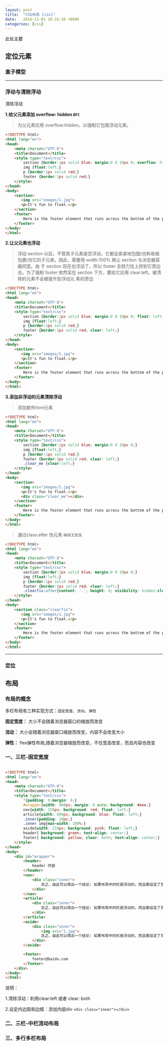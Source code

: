 ```yaml
---
layout: post
title:  "CSS布局 [css]"
date:   2016-11-01 16:16:16 +0800
categories: [css]
---
```


此处主要

## 定位元素

### 盒子模型

---

### 浮动与清除浮动

清除浮动

**1.给父元素添加 overflow: hidden `BFC`**

> 为父元素应用 overflow:hidden，以强制它包围浮动元素。

```html
<!DOCTYPE html>
<html lang="en">
<head>
	<meta charset="UTF-8">
	<title>Document</title>
	<style type="text/css">
		section {border:1px solid blue; margin:0 0 10px 0; overflow: hidden;}
		img {float:left;}
		p {border:1px solid red;}
		footer {border:1px solid red;}
	</style>
</head>
<body>
	<section>
       <img src="images/1.jpg">
       <p>It's fun to float.</p>
   	</section>
    <footer>
    	Here is the footer element that runs across the bottom of the page.
   	</footer>
</body>
</html>
```

**2.让父元素也浮动**

> 浮动 section 以后，不管其子元素是否浮动，它都会紧紧地包围(也称收缩包裹)住它的子元素。因此，需要用 width:100% 再让 section 与浏览器容器同宽。由 于 section 现在也浮动了，所以 footer 会努力往上挤到它旁边去。为了强制 footer 依然呆在 section 下方，要给它应用 clear:left。被清除的元素不会被提升到浮动元 素的旁边

```html
<!DOCTYPE html>
<html lang="en">
<head>
	<meta charset="UTF-8">
	<title>Document</title>
	<style type="text/css">
		section {border:1px solid blue; margin:0 0 10px 0; float: left; width: 100%;}
		img {float:left;}
		p {border:1px solid red;}
		footer {border:1px solid red; clear: left;}
	</style>
</head>
<body>
	<section>
       <img src="images/1.jpg">
       <p>It's fun to float.</p>
   	</section>
    <footer>
    	Here is the footer element that runs across the bottom of the page.
   	</footer>
</body>
</html>
```

**3.添加非浮动的元素清除浮动**


> 添加额外html元素

```html
<!DOCTYPE html>
<html lang="en">
<head>
	<meta charset="UTF-8">
	<title>Document</title>
	<style type="text/css">
		section {border:1px solid blue; margin:0 0 10px 0;}
		img {float:left;}
		p {border:1px solid red;}
		footer {border:1px solid red; clear: left;}
		.clear_me {clear:left;}
	</style>
</head>
<body>
	<section>
       <img src="images/1.jpg">
       <p>It's fun to float.</p>
       <div class="clear_me"></div>
   	</section>
    <footer>
    	Here is the footer element that runs across the bottom of the page.
   	</footer>
</body>
</html>
```


> 通过class:after 伪元素 `确保无宽高`

```html
<!DOCTYPE html>
<html lang="en">
<head>
	<meta charset="UTF-8">
	<title>Document</title>
	<style type="text/css">
		section {border:1px solid blue; margin:0 0 10px 0;}
		img {float:left;}
		p {border:1px solid red;}
		footer {border:1px solid red; clear: left;}
		.clearfix:after{content: '.'; height: 0; visibility: hidden;clear:both; display: block;}
	</style>
</head>
<body>
	<section class="clearfix">
       <img src="images/1.jpg">
       <p>It's fun to float.</p>
   	</section>
    <footer>
    	Here is the footer element that runs across the bottom of the page.
   	</footer>
</body>
</html>
```
---

### 定位

## 布局

### 布局的概念

多栏布局有三种实现方式：`固定宽度`、`流动`、`弹性`

**固定宽度：** 大小不会随着浏览器窗口的缩放而改变

**流动：** 大小会随着浏览器窗口缩放而改变，内容不会改变大小

**弹性：** flex弹性布局,随着浏览器缩放而改变，不仅宽高改变，而且内容也改变



### 一、三栏-固定宽度
```html

<!DOCTYPE html>
<html lang="en">
<head>
	<meta charset="UTF-8">
	<title>Document</title>
	<style type="text/css">
		*{padding: 0;margin: 0;}
		#wrapper{width: 960px; margin: 0 auto; background: #eee;}
		nav{width: 150px; background: red; float: left;}
		article{width: 600px; background: blue; float: left;}
		.inner{padding: 20px;}
		.inner img{max-width: 100%;}
		aside{width: 210px; background: pink; float: left;}
		header{ background: green; text-align: center;}
		footer{ background: yellow; clear: both; text-align: center;}
	</style>
</head>
<body>
	<div id="wrapper">
		<header>
			header 内容
		</header>
		<nav>
			<div class="inner">
				总之，由此可以得出一个结论: 如果布局中的栏是浮动的，而且都设定了宽度，你就根本不要去动它!要动，就把 内容放在内部 div 里，动这个 div。
			</div>
		</nav>
		<article>
			<div class="inner">
			    总之，由此可以得出一个结论: 如果布局中的栏是浮动的，而且都设定了宽度，你就根本不要去动它!要动，就把 内容放在内部 div 里，动这个 div。
			</div>
		</article>
		<aside>
			<div class="inner">
			    <img src="1.jpg">
			    总之，由此可以得出一个结论: 如果布局中的栏是浮动的，而且都设定了宽度，你就根本不要去动它!要动，就把 内容放在内部 div 里，动这个 div。
			</div>
		</aside>

		<footer>
			footer@baidu.com
		</footer>
	</div>
</body>
</html>

```

说明：

1.清除浮动：利用clear:left 或者 clear: both

2.设定内边距和边框：添加内层div `<div class="inner"></div>`


### 二、三栏-中栏流动布局

### 三、多行多栏布局